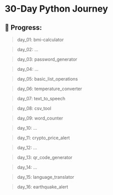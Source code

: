 # 30-Day Python Journey

## 📌 Progress:

> day_01: bmi-calculator

> day_02: ...

> day_03: password_generator

> day_04: ...

> day_05: basic_list_operations

> day_06: temperature_converter

> day_07: text_to_speech

> day_08: csv_tool

> day_09: word_counter

> day_10: ...

> day_11: crypto_price_alert

> day_12: ...

> day_13: qr_code_generator

> day_14: ...

> day_15: language_translator

> day_16: earthquake_alert
